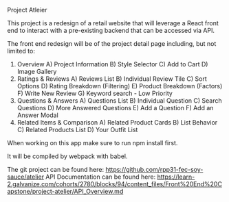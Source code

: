 Project Atleier

This project is a redesign of a retail website that will leverage a React front end to interact with a pre-existing backend that can be accessed via API.

The front end redesign will be of the project detail page including, but not limited to: 

1) Overview
    A) Project Information
    B) Style Selector
    C) Add to Cart
    D) Image Gallery
2) Ratings & Reviews
    A) Reviews List
    B) Individual Review Tile
    C) Sort Options
    D) Rating Breakdown (Filtering)
    E) Product Breakdown (Factors)
    F) Write New Review
    G) Keyword search - Low Priority
3) Questions & Answers
    A) Questions List
    B) Individual Question
    C) Search Questions
    D) More Answered Questions
    E) Add a Question
    F) Add an Answer Modal
4) Related Items & Comparison
    A) Related Product Cards
    B) List Behavior
    C) Related Products List
    D) Your Outfit List


When working on this app make sure to run npm install first.

It will be compiled by webpack with babel.

The git project can be found here: https://github.com/rpp31-fec-soy-sauce/atelier
API Documentation can be found here: https://learn-2.galvanize.com/cohorts/2780/blocks/94/content_files/Front%20End%20Capstone/project-atelier/API_Overview.md